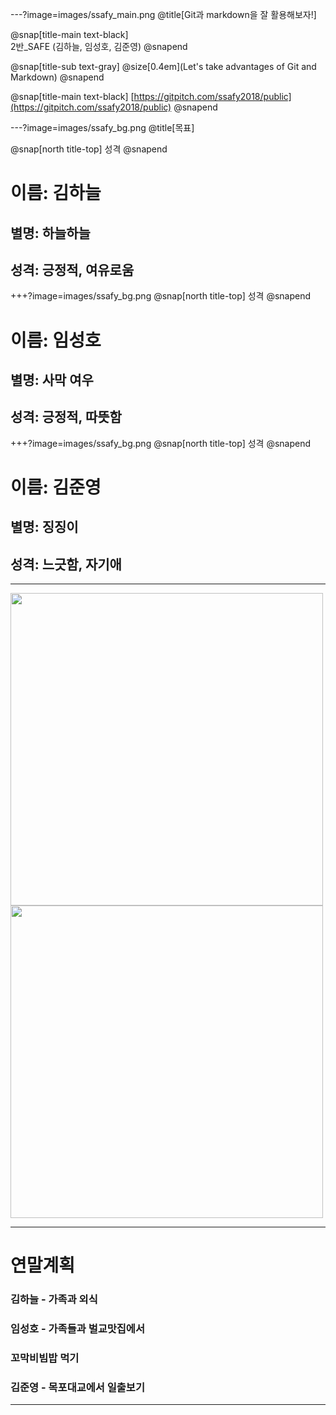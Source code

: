 ---?image=images/ssafy_main.png
@title[Git과 markdown을 잘 활용해보자!]

@snap[title-main text-black]
<br>
2반_SAFE (김하늘, 임성호, 김준영)
@snapend

@snap[title-sub text-gray]
@size[0.4em](Let's take advantages of Git and Markdown)
@snapend


@snap[title-main text-black]
[https://gitpitch.com/ssafy2018/public](https://gitpitch.com/ssafy2018/public)
@snapend



---?image=images/ssafy_bg.png
@title[목표]

@snap[north title-top]
성격
@snapend
# 이름: 김하늘
## 별명: 하늘하늘
## 성격: 긍정적, 여유로움

+++?image=images/ssafy_bg.png
@snap[north title-top]
성격
@snapend
# 이름: 임성호
## 별명: 사막 여우
## 성격: 긍정적, 따뜻함 

+++?image=images/ssafy_bg.png
@snap[north title-top]
성격
@snapend
# 이름: 김준영
## 별명: 징징이
## 성격: 느긋함, 자기애 

---
<img src="http://cdnweb01.wikitree.co.kr/webdata/editor/201810/01/img_20181001105332_9c73fcd8.jpg" width=500></img>
<img src="http://pds.joins.com/news/component/htmlphoto_mmdata/201810/03/797cb2a4-5b62-4f20-b5dd-4f72113920b6.jpg" width=500></img>

---
# 연말계획
### 김하늘 - 가족과 외식
### 임성호 - 가족들과 벌교맛집에서 
### 꼬막비빔밥 먹기
### 김준영 - 목포대교에서 일출보기

---

